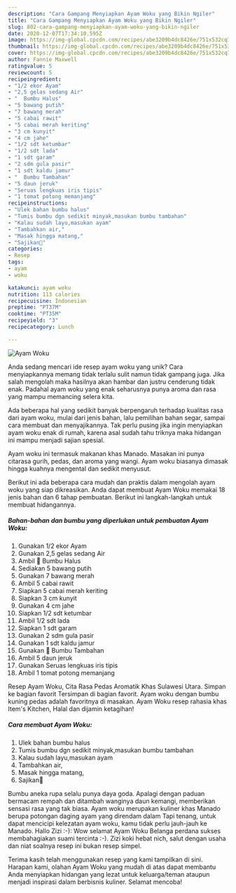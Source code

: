 ```yaml
---
description: "Cara Gampang Menyiapkan Ayam Woku yang Bikin Ngiler"
title: "Cara Gampang Menyiapkan Ayam Woku yang Bikin Ngiler"
slug: 802-cara-gampang-menyiapkan-ayam-woku-yang-bikin-ngiler
date: 2020-12-07T17:34:10.595Z
image: https://img-global.cpcdn.com/recipes/abe3209b4dc8426e/751x532cq70/ayam-woku-foto-resep-utama.jpg
thumbnail: https://img-global.cpcdn.com/recipes/abe3209b4dc8426e/751x532cq70/ayam-woku-foto-resep-utama.jpg
cover: https://img-global.cpcdn.com/recipes/abe3209b4dc8426e/751x532cq70/ayam-woku-foto-resep-utama.jpg
author: Fannie Maxwell
ratingvalue: 5
reviewcount: 5
recipeingredient:
- "1/2 ekor Ayam"
- "2,5 gelas sedang Air"
- "  Bumbu Halus"
- "5 bawang putih"
- "7 bawang merah"
- "5 cabai rawit"
- "5 cabai merah keriting"
- "3 cm kunyit"
- "4 cm jahe"
- "1/2 sdt ketumbar"
- "1/2 sdt lada"
- "1 sdt garam"
- "2 sdm gula pasir"
- "1 sdt kaldu jamur"
- "  Bumbu Tambahan"
- "5 daun jeruk"
- "Seruas lengkuas iris tipis"
- "1 tomat potong memanjang"
recipeinstructions:
- "Ulek bahan bumbu halus"
- "Tumis bumbu dgn sedikit minyak,masukan bumbu tambahan"
- "Kalau sudah layu,masukan ayam"
- "Tambahkan air,"
- "Masak hingga matang,"
- "Sajikan💖"
categories:
- Resep
tags:
- ayam
- woku

katakunci: ayam woku 
nutrition: 113 calories
recipecuisine: Indonesian
preptime: "PT37M"
cooktime: "PT35M"
recipeyield: "3"
recipecategory: Lunch

---
```



![Ayam Woku](https://img-global.cpcdn.com/recipes/abe3209b4dc8426e/751x532cq70/ayam-woku-foto-resep-utama.jpg)

Anda sedang mencari ide resep ayam woku yang unik? Cara menyiapkannya memang tidak terlalu sulit namun tidak gampang juga. Jika salah mengolah maka hasilnya akan hambar dan justru cenderung tidak enak. Padahal ayam woku yang enak seharusnya punya aroma dan rasa yang mampu memancing selera kita.

Ada beberapa hal yang sedikit banyak berpengaruh terhadap kualitas rasa dari ayam woku, mulai dari jenis bahan, lalu pemilihan bahan segar, sampai cara membuat dan menyajikannya. Tak perlu pusing jika ingin menyiapkan ayam woku enak di rumah, karena asal sudah tahu triknya maka hidangan ini mampu menjadi sajian spesial.

Ayam woku ini termasuk makanan khas Manado. Masakan ini punya citarasa gurih, pedas, dan aroma yang wangi. Ayam woku biasanya dimasak hingga kuahnya mengental dan sedikit menyusut.


Berikut ini ada beberapa cara mudah dan praktis dalam mengolah ayam woku yang siap dikreasikan. Anda dapat membuat Ayam Woku memakai 18 jenis bahan dan 6 tahap pembuatan. Berikut ini langkah-langkah untuk membuat hidangannya.

<!--inarticleads1-->

##### Bahan-bahan dan bumbu yang diperlukan untuk pembuatan Ayam Woku:

1. Gunakan 1/2 ekor Ayam
1. Gunakan 2,5 gelas sedang Air
1. Ambil  💐 Bumbu Halus
1. Sediakan 5 bawang putih
1. Gunakan 7 bawang merah
1. Ambil 5 cabai rawit
1. Siapkan 5 cabai merah keriting
1. Siapkan 3 cm kunyit
1. Gunakan 4 cm jahe
1. Siapkan 1/2 sdt ketumbar
1. Ambil 1/2 sdt lada
1. Siapkan 1 sdt garam
1. Gunakan 2 sdm gula pasir
1. Gunakan 1 sdt kaldu jamur
1. Gunakan  💐 Bumbu Tambahan
1. Ambil 5 daun jeruk
1. Gunakan Seruas lengkuas iris tipis
1. Ambil 1 tomat potong memanjang


Resep Ayam Woku, Cita Rasa Pedas Aromatik Khas Sulawesi Utara. Simpan ke bagian favorit Tersimpan di bagian favorit. Ayam woku dengan bumbu kuning pedas adalah favoritnya di masakan. Ayam Woku resep rahasia khas Item&#39;s Kitchen, Halal dan dijamin ketagihan! 

<!--inarticleads2-->

##### Cara membuat Ayam Woku:

1. Ulek bahan bumbu halus
1. Tumis bumbu dgn sedikit minyak,masukan bumbu tambahan
1. Kalau sudah layu,masukan ayam
1. Tambahkan air,
1. Masak hingga matang,
1. Sajikan💖


Bumbu aneka rupa selalu punya daya goda. Apalagi dengan paduan bermacam rempah dan ditambah wanginya daun kemangi, memberikan sensasi rasa yang tak biasa. Ayam woku merupakan kuliner khas Manado berupa potongan daging ayam yang direndam dalam Tapi tenang, untuk dapat mencicipi kelezatan ayam woku, kamu tidak perlu jauh-jauh ke Manado. Hallo Zizi :-): Wow selamat Ayam Woku Belanga perdana sukses membahagiakan suami tercinta :-). Zizi koki hebat nich, salut dengan usaha dan niat soalnya resep ini bukan resep simpel. 

Terima kasih telah menggunakan resep yang kami tampilkan di sini. Harapan kami, olahan Ayam Woku yang mudah di atas dapat membantu Anda menyiapkan hidangan yang lezat untuk keluarga/teman ataupun menjadi inspirasi dalam berbisnis kuliner. Selamat mencoba!
